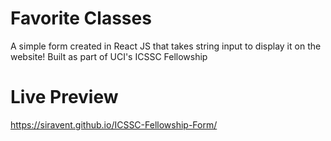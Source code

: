 # Favorite Classes
A simple form created in React JS that takes string input to display it on the website!
Built as part of UCI's ICSSC Fellowship

# Live Preview
https://siravent.github.io/ICSSC-Fellowship-Form/
